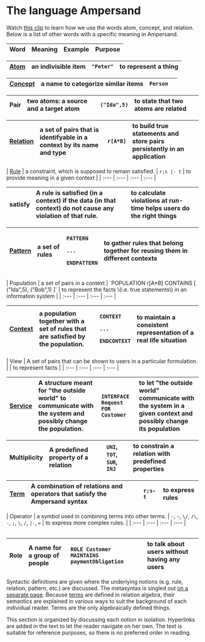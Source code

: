 # The language Ampersand

Watch [this clip](https://player.ou.nl/wowzaportlets/#!production/Cq0M1nv) to learn how we use the words atom, concept, and relation. Below is a list of other words with a specific meaning in Ampersand.

| Word | Meaning | Example | Purpose |
| :--- | :--- | :--- | :--- |


| [Atom](atoms.md) | an indivisible item | `"Peter"` | to represent a thing |
| :--- | :--- | :--- | :--- |


| [Concept](concepts.md) | a name to categorize similar items | `Person` |  |
| :--- | :--- | :--- | :--- |


| Pair | two atoms: a source and a target atom | `("Ida",5)` | to state that two atoms are related |
| :--- | :--- | :--- | :--- |


| [Relation](relations.md) | a set of pairs that is identifyable in a context by its name and type | `r[A*B]` | to build true statements and store pairs persistently in an application |
| :--- | :--- | :--- | :--- |


| [Rule](rules/) | a constraint, which is supposed to remain satisfied. | `r;s |- t` | to provide meaning in a given context |
| :--- | :--- | :--- | :--- |


| satisfy | A rule is satisfied \(in a context\) if the data \(in that context\) do not cause any violation of that rule. |  | to calculate violations at run-time helps users do the right things |
| :--- | :--- | :--- | :--- |


<table>
  <thead>
    <tr>
      <th style="text-align:left"><a href="patterns.md">Pattern</a>
      </th>
      <th style="text-align:left">a set of rules</th>
      <th style="text-align:left">
        <p><code>PATTERN</code>
        </p>
        <p> <code>...</code>
        </p>
        <p><code>ENDPATTERN</code>
        </p>
      </th>
      <th style="text-align:left">to gather rules that belong together for reusing them in different contexts</th>
    </tr>
  </thead>
  <tbody></tbody>
</table>| Population | a set of pairs in a context | `POPULATION r[A*B] CONTAINS [ ("Ida",5), ("Bob",1) ]` | to represent the facts \(i.e. true statements\) in an information system |
| :--- | :--- | :--- | :--- |


<table>
  <thead>
    <tr>
      <th style="text-align:left"><a href="context.md">Context</a>
      </th>
      <th style="text-align:left">a population together with a set of rules that are satisfied by the population.</th>
      <th
      style="text-align:left">
        <p><code>CONTEXT</code>
        </p>
        <p> <code>...</code>
        </p>
        <p><code>ENDCONTEXT</code>
        </p>
        </th>
        <th style="text-align:left">to maintain a consistent representation of a real life situation</th>
    </tr>
  </thead>
  <tbody></tbody>
</table>| View | A set of pairs that can be shown to users in a particular formulation. |  | to represent facts |
| :--- | :--- | :--- | :--- |


| [Service](services/) | A structure meant for "the outside world" to communicate with the system and possibly change the population. | `INTERFACE Request FOR Customer` | to let "the outside world" communicate with the system in a given context and possibly change its population |
| :--- | :--- | :--- | :--- |


| Multiplicity | A predefined property of a relation | `UNI`, `TOT`, `SUR`, `INJ` | to constrain a relation with predefined properties |
| :--- | :--- | :--- | :--- |


| [Term](terms/) | A combination of relations and operators that satisfy the Ampersand syntax | `r;s-t` | to express rules |
| :--- | :--- | :--- | :--- |


| Operator | a symbol used in combining terms into other terms. | `-`, `~`, `\/`, `/\`, `-`, `;`, `\`, `/`, `|-`, `=` | to express more complex rules. |
| :--- | :--- | :--- | :--- |


|  |  |  |  |
| :--- | :--- | :--- | :--- |


| Role | A name for a group of people | `ROLE Customer MAINTAINS paymentObligation` | to talk about users without having any users |
| :--- | :--- | :--- | :--- |


Syntactic definitions are given where the underlying notions \(e.g. rule, relation, pattern, etc.\) are discussed. The metasyntax is singled out [on a separate page](how-to-read-syntax-statements.md). Because [terms](terms/) are defined in relation algebra, their semantics are explained in various ways to suit the background of each individual reader. Terms are the only algebraically defined things.

This section is organized by discussing each notion in isolation. Hyperlinks are added in the text to let the reader navigate on her own. The text is suitable for reference purposes, so there is no preferred order in reading.

